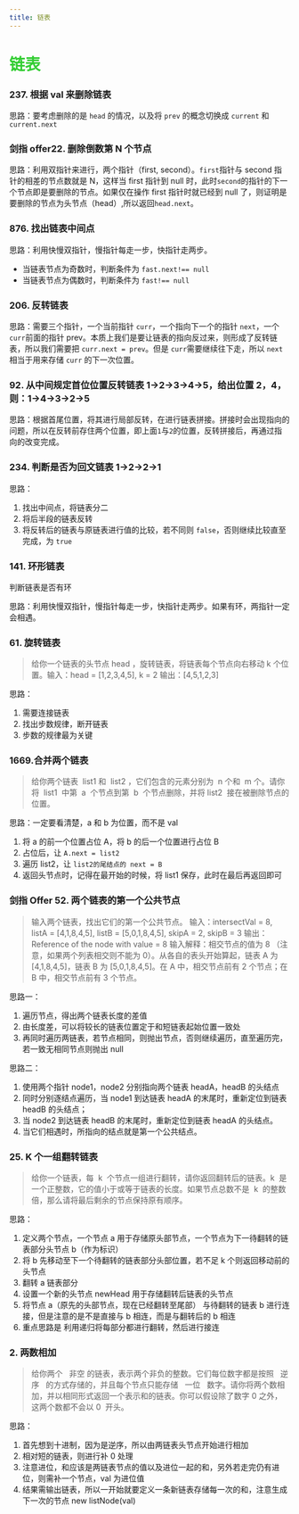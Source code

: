 ```yaml
---
title: 链表
---
```


# <font color="#32CD32">链表</font>

### 237. 根据 val 来删除链表

思路：要考虑删除的是 `head` 的情况，以及将 `prev` 的概念切换成 `current` 和 `current.next`

### 剑指 offer22. 删除倒数第 N 个节点

思路：利用双指针来进行，两个指针（first, second）。`first`指针与 second 指针的相差的节点数就是 N，这样当 first 指针到 null 时，此时`second`的指针的下一个节点即是要删除的节点。如果仅在操作 first 指针时就已经到 null 了，则证明是要删除的节点为头节点（head）,所以返回`head.next`。

### 876. 找出链表中间点

思路：利用快慢双指针，慢指针每走一步，快指针走两步。

-   当链表节点为奇数时，判断条件为 `fast.next!== null`
-   当链表节点为偶数时，判断条件为 `fast!== null`

### 206. 反转链表

思路：需要三个指针，一个当前指针 `curr`，一个指向下一个的指针 `next`，一个 `curr`前面的指针 prev。本质上我们是要让链表的指向反过来，则形成了反转链表，所以我们需要把 `curr.next = prev`。但是 `curr`需要继续往下走，所以 `next` 相当于用来存储 `curr` 的下一次位置。

### 92. 从中间规定首位位置反转链表 1->2->3->4->5，给出位置 2，4，则：1->4->3->2->5

思路：根据首尾位置，将其进行局部反转，在进行链表拼接。拼接时会出现指向的问题，所以在反转前存住两个位置，即上面`1`与`2`的位置，反转拼接后，再通过指向的改变完成。

### 234. 判断是否为回文链表 1->2->2->1

思路：

1. 找出中间点，将链表分二
2. 将后半段的链表反转
3. 将反转后的链表与原链表进行值的比较，若不同则 `false`，否则继续比较直至完成，为 `true`

### 141. 环形链表

判断链表是否有环

思路：利用快慢双指针，慢指针每走一步，快指针走两步。如果有环，两指针一定会相遇。

### 61. 旋转链表

> 给你一个链表的头节点 head ，旋转链表，将链表每个节点向右移动 k 个位置。输入：head = [1,2,3,4,5], k = 2
> 输出：[4,5,1,2,3]

思路：

1. 需要连接链表
2. 找出步数规律，断开链表
3. 步数的规律最为关键

### 1669.合并两个链表

> 给你两个链表  list1 和  list2 ，它们包含的元素分别为  n 个和  m 个。请你将  list1  中第  a  个节点到第  b  个节点删除，并将 list2  接在被删除节点的位置。

思路：一定要看清楚，a 和 b 为位置，而不是 val

1. 将 a 的前一个位置占位 A，将 b 的后一个位置进行占位 B
2. 占位后，让 `A.next = list2`
3. 遍历 list2，让 `list2的尾结点的 next = B`
4. 返回头节点时，记得在最开始的时候，将 list1 保存，此时在最后再返回即可

### 剑指 Offer 52. 两个链表的第一个公共节点

> 输入两个链表，找出它们的第一个公共节点。 输入：intersectVal = 8, listA = [4,1,8,4,5], listB = [5,0,1,8,4,5], skipA = 2, skipB = 3 输出：Reference of the node with value = 8 输入解释：相交节点的值为 8 （注意，如果两个列表相交则不能为 0）。从各自的表头开始算起，链表 A 为 [4,1,8,4,5]，链表 B 为 [5,0,1,8,4,5]。在 A 中，相交节点前有 2 个节点；在 B 中，相交节点前有 3 个节点。

思路一：

1. 遍历节点，得出两个链表长度的差值
2. 由长度差，可以将较长的链表位置定于和短链表起始位置一致处
3. 再同时遍历两链表，若节点相同，则抛出节点，否则继续遍历，直至遍历完，若一致无相同节点则抛出 null

思路二：

1. 使用两个指针 node1，node2 分别指向两个链表 headA，headB 的头结点
2. 同时分别逐结点遍历，当 node1 到达链表 headA 的末尾时，重新定位到链表 headB 的头结点；
3. 当 node2 到达链表 headB 的末尾时，重新定位到链表 headA 的头结点。
4. 当它们相遇时，所指向的结点就是第一个公共结点。

### 25. K 个一组翻转链表

> 给你一个链表，每  k  个节点一组进行翻转，请你返回翻转后的链表。k  是一个正整数，它的值小于或等于链表的长度。如果节点总数不是  k  的整数倍，那么请将最后剩余的节点保持原有顺序。

思路：

1. 定义两个节点，一个节点 a 用于存储原头部节点，一个节点为下一待翻转的链表部分头节点 b（作为标识）
2. 将 b 先移动至下一个待翻转的链表部分头部位置，若不足 k 个则返回移动前的头节点
3. 翻转 a 链表部分
4. 设置一个新的头节点 newHead 用于存储翻转后链表的头节点
5. 将节点 a（原先的头部节点，现在已经翻转至尾部） 与待翻转的链表 b 进行连接，但是注意的是不是直接与 b 相连，而是与翻转后的 b 相连
6. 重点思路是 利用递归将每部分都进行翻转，然后进行接连

### 2. 两数相加

> 给你两个   非空 的链表，表示两个非负的整数。它们每位数字都是按照   逆序   的方式存储的，并且每个节点只能存储   一位   数字。请你将两个数相加，并以相同形式返回一个表示和的链表。你可以假设除了数字 0 之外，这两个数都不会以 0  开头。

思路：

1. 首先想到十进制，因为是逆序，所以由两链表头节点开始进行相加
2. 相对短的链表，则进行补 0 处理
3. 注意进位，和应该是两链表节点的值以及进位一起的和，另外若走完仍有进位，则需补一个节点，val 为进位值
4. 结果需输出链表，所以一开始就要定义一条新链表存储每一次的和，注意生成下一次的节点 new listNode(val)
